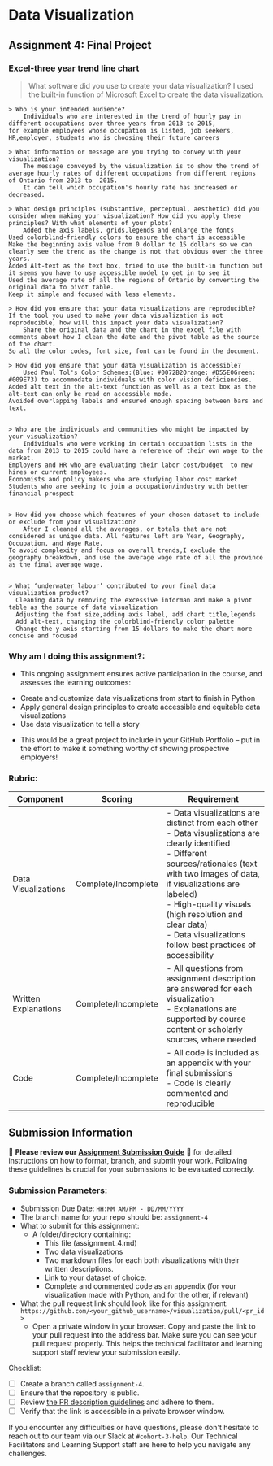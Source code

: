 # Data Visualization

## Assignment 4: Final Project

### Excel-three year trend line chart
 

  > What software did you use to create your data visualization?
	I used the built-in function of Microsoft Excel to create the data visualization. 

    > Who is your intended audience? 
    	Individuals who are interested in the trend of hourly pay in different occupations over three years from 2013 to 2015, 
	for example employees whose occupation is listed, job seekers, HR,employer, students who is choosing their future careers

    > What information or message are you trying to convey with your visualization? 
    	The message conveyed by the visualization is to show the trend of average hourly rates of different occupations from different regions of Ontario from 2013 to  2015. 
    	It can tell which occupation's hourly rate has increased or decreased.

    > What design principles (substantive, perceptual, aesthetic) did you consider when making your visualization? How did you apply these principles? With what elements of your plots? 
    	Added the axis labels, grids,legends and enlarge the fonts
	Used colorblind-friendly colors to ensure the chart is accessible
	Make the beginning axis value from 0 dollar to 15 dollars so we can clearly see the trend as the change is not that obvious over the three years.
	Added Alt-text as the text box, tried to use the built-in function but it seems you have to use accessible model to get in to see it
	Used the average rate of all the regions of Ontario by converting the original data to pivot table.
	Keep it simple and focused with less elements.

    > How did you ensure that your data visualizations are reproducible? If the tool you used to make your data visualization is not reproducible, how will this impact your data visualization? 
    	Share the original data and the chart in the excel file with comments about how I clean the date and the pivot table as the source of the chart. 
	So all the color codes, font size, font can be found in the document.

    > How did you ensure that your data visualization is accessible?  
    	Used Paul Tol's Color Schemes:(Blue: #0072B2Orange: #D55E0Green: #009E73) to accommodate individuals with color vision deficiencies.
	Added alt text in the alt-text function as well as a text box as the alt-text can only be read on accessible mode. 
	Avoided overlapping labels and ensured enough spacing between bars and text.


    > Who are the individuals and communities who might be impacted by your visualization?  
    	Individuals who were working in certain occupation lists in the data from 2013 to 2015 could have a reference of their own wage to the market.
	Employers and HR who are evaluating their labor cost/budget  to new hires or current employees.
	Economists and policy makers who are studying labor cost market
	Students who are seeking to join a occupation/industry with better financial prospect


    > How did you choose which features of your chosen dataset to include or exclude from your visualization? 
    	After I cleaned all the averages, or totals that are not considered as unique data. All features left are Year, Geography, Occupation, and Wage Rate.
	To avoid complexity and focus on overall trends,I exclude the geography breakdown, and use the average wage rate of all the province as the final average wage.


    > What ‘underwater labour’ contributed to your final data visualization product?
	  Cleaning data by removing the excessive informan and make a pivot table as the source of data visualization
	  Adjusting the font size,adding axis label, add chart title,legends
	  Add alt-text, changing the colorblind-friendly color palette
	  Change the y axis starting from 15 dollars to make the chart more concise and focused

	
 
### Why am I doing this assignment?:  
- This ongoing assignment ensures active participation in the course, and assesses the learning outcomes: 
* Create and customize data visualizations from start to finish in Python
* Apply general design principles to create accessible and equitable data visualizations
* Use data visualization to tell a story  
- This would be a great project to include in your GitHub Portfolio – put in the effort to make it something worthy of showing prospective employers!

### Rubric:

| Component         | Scoring  | Requirement                                                                 |
|-------------------|----------|-----------------------------------------------------------------------------|
| Data Visualizations | Complete/Incomplete | - Data visualizations are distinct from each other<br>- Data visualizations are clearly identified<br>- Different sources/rationales (text with two images of data, if visualizations are labeled)<br>- High-quality visuals (high resolution and clear data)<br>- Data visualizations follow best practices of accessibility |
| Written Explanations | Complete/Incomplete | - All questions from assignment description are answered for each visualization<br>- Explanations are supported by course content or scholarly sources, where needed |
| Code              | Complete/Incomplete | - All code is included as an appendix with your final submissions<br>- Code is clearly commented and reproducible |

## Submission Information

🚨 **Please review our [Assignment Submission Guide](https://github.com/UofT-DSI/onboarding/blob/main/onboarding_documents/submissions.md)** 🚨 for detailed instructions on how to format, branch, and submit your work. Following these guidelines is crucial for your submissions to be evaluated correctly.

### Submission Parameters:
* Submission Due Date: `HH:MM AM/PM - DD/MM/YYYY`
* The branch name for your repo should be: `assignment-4`
* What to submit for this assignment:
    * A folder/directory containing:
        * This file (assignment_4.md)
        * Two data visualizations 
        * Two markdown files for each both visualizations with their written descriptions.
        * Link to your dataset of choice.
        * Complete and commented code as an appendix (for your visualization made with Python, and for the other, if relevant) 
* What the pull request link should look like for this assignment: `https://github.com/<your_github_username>/visualization/pull/<pr_id>`
    * Open a private window in your browser. Copy and paste the link to your pull request into the address bar. Make sure you can see your pull request properly. This helps the technical facilitator and learning support staff review your submission easily.

Checklist:
- [ ] Create a branch called `assignment-4`.
- [ ] Ensure that the repository is public.
- [ ] Review [the PR description guidelines](https://github.com/UofT-DSI/onboarding/blob/main/onboarding_documents/submissions.md#guidelines-for-pull-request-descriptions) and adhere to them.
- [ ] Verify that the link is accessible in a private browser window.

If you encounter any difficulties or have questions, please don't hesitate to reach out to our team via our Slack at `#cohort-3-help`. Our Technical Facilitators and Learning Support staff are here to help you navigate any challenges.
